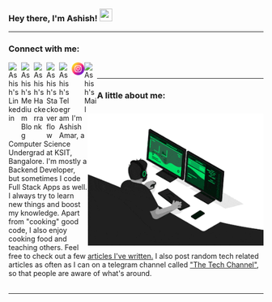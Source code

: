 ### Hey there, I'm Ashish! <img src="https://media.giphy.com/media/hvRJCLFzcasrR4ia7z/giphy.gif" width="25px" height="25px">

----------------------------------------------------------------------------------------------------------------------------------------

### Connect with me:
<a href="https://www.linkedin.com/in/ashishamar/">
  <img align="left" alt="Ashish's Linkedin" width="25px" src="https://cdn-icons-png.flaticon.com/512/174/174857.png" />
  <!--Simple icons src = https://cdn.jsdelivr.net/npm/simple-icons@v3/icons/linkedin.svg-->
</a>
<a href="https://medium.com/@ashishamar99">
  <img align="left" alt="Ashish's Medium Blog" width="25px" src="https://cdn-icons-png.flaticon.com/512/5968/5968933.png" />
  <!--Simple icons src = https://cdn.jsdelivr.net/npm/simple-icons@v3/icons/medium.svg-->
</a>
<a href="https://www.hackerrank.com/ashishamar1999">
  <img align="left" alt="Ashish's Hackerrank" width="25px" src="https://upload.wikimedia.org/wikipedia/commons/thumb/4/40/HackerRank_Icon-1000px.png/600px-HackerRank_Icon-1000px.png?20200508182226" />
  <!--Simple icons src = https://cdn.jsdelivr.net/npm/simple-icons@v3/icons/medium.svg-->
</a>
<a href="https://stackoverflow.com/users/11144439/ashish-amar">
  <img align="left" alt="Ashish's Stackoverflow" width="25px" src="https://cdn-icons-png.flaticon.com/512/2111/2111628.png" />
  <!--Simple icons src = https://cdn.jsdelivr.net/npm/simple-icons@v3/icons/medium.svg-->
</a>
<a href="https://t.me/ashishamar">
  <img align="left" alt="Ashish's Telegram" width="25px" src="https://cdn-icons-png.flaticon.com/512/2111/2111646.png"/>
  <!--Simple icons src = https://cdn.jsdelivr.net/npm/simple-icons@v3/icons/medium.svg-->
</a>
<a href="https://www.instagram.com/ashish_amar/">
  <img align="left" alt="Ashish's Instagram" width="25px" src="Images/instagram icon.png" />
  <!--Flaticon src = https://cdn-icons.flaticon.com/png/512/3955/premium/3955024.png?token=exp=1660669604~hmac=20b512cde9f4f36c8a0ab62d2bafaf2a-->
  <!--Simple icons src = https://cdn.jsdelivr.net/npm/simple-icons@v3/icons/medium.svg-->
</a>
<a href="mailto:ashishamar1999@gmail.com">
<img align="left" alt="Ashish's Mail" width="25px" src="https://cdn-icons-png.flaticon.com/512/732/732200.png" />
<!--Simple icons src = https://cdn.jsdelivr.net/npm/simple-icons@v3/icons/medium.svg-->
</a>

<!-- ![](https://komarev.com/ghpvc/?username=Ashishamar99&color=blue&style=flat-square) -->
&nbsp; <!-- A space to bring the break to the next line -->

----------------------------------------------------------------------------------------------------------------------------------------

<img src="Images/guy on computer.gif" height="260" align="right"/>


### A little about me:
I'm Ashish Amar, a Computer Science Undergrad at KSIT, Bangalore. I'm mostly a Backend Developer, but sometimes I code Full Stack Apps as well. I always try to learn new things and boost my knowledge. Apart from "cooking" good code, I also enjoy cooking food and teaching others. Feel free to check out a few [articles I've written.](https://medium.com/@ashishamar99) I also post random tech related articles as often as I can on a telegram channel called ["The Tech Channel"](https://t.me/the_tech_channel), so that people are aware of what's around.
<br /><br />

----------------------------------------------------------------------------------------------------------------------------------------
